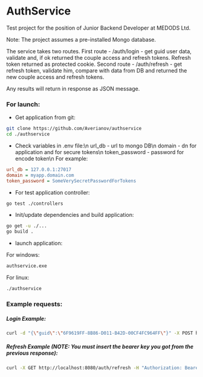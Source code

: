 # AuthService

Test project for the position of Junior Backend Developer at MEDODS Ltd.

Note: The project assumes a pre-installed Mongo database.

The service takes two routes. First route - /auth/login - get guid user data, validate and, if ok returned the couple access and refresh tokens. Refresh token returned as protected cookie. Second route - /auth/refresh - get refresh token, validate him, compare with data from DB and returned the new couple access and refresh tokens.

Any results will return in response as JSON message.

### For launch:

* Get application from git:
```bash
git clone https://github.com/Averianov/authservice
cd ./authservice
```

* Check variables in .env file:\n
url_db - url to mongo DB\n
domain - dn for application and for secure tokens\n
token_password - password for encode token\n
For example:
```cfg
url_db = 127.0.0.1:27017
domain = myapp.domain.com
token_password = SomeVerySecretPasswordForTokens
```

* For test application controller:
```bash
go test ./controllers
```

* Init/update dependencies and build application:
```bash
go get -u ./...
go build .
```

* launch application:

For windows:
```bash
authservice.exe
```
For linux:
```bash
./authservice
```
### Example requests:

##### Login Example:
```bash
curl -d "{\"guid\":\"6F9619FF-8B86-D011-B42D-00CF4FC964FF\"}" -X POST http://localhost:8080/auth/login -H "Content-Type:application/json" -v
```

##### Refresh Example (NOTE: You must insert the bearer key you got from the previous response):
```bash
curl -X GET http://localhost:8080/auth/refresh -H "Authorization: Bearer eyJhbGciOiJIUzI1NiIsInR5cCI6IkpXVCJ9.eyJBY2NvdW50SWQiOjF9.LrpWOP5Gi7Xn-vq-XBvR7dvnt-w8ZlhOS2qVfdv0t_M" -v
```
